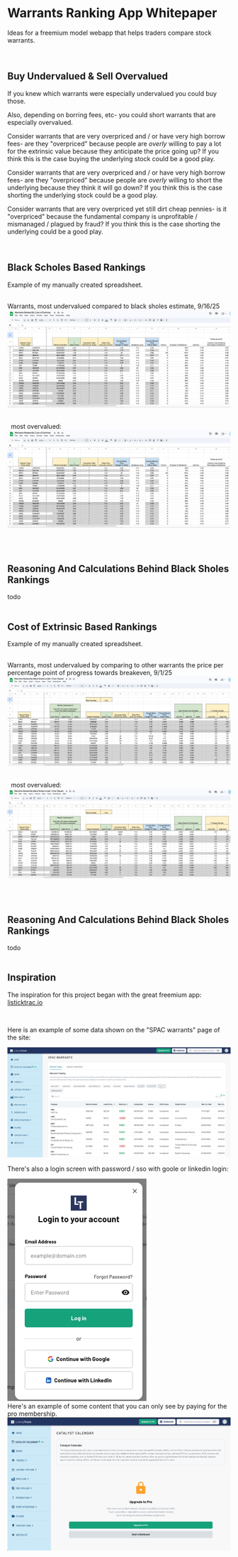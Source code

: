 # Warrants Ranking App Whitepaper
Ideas for a freemium model webapp that helps traders compare stock warrants.

<br/>

## Buy Undervalued & Sell Overvalued

If you knew which warrants were especially undervalued you could buy those.

Also, depending on borring fees, etc- you could short warrants that are especially overvalued.

Consider warrants that are very overpriced and / or have very high borrow fees- are they "overpriced" because people are _overly_ willing to pay a lot for the extrinsic value because they anticipate the price going up? If you think this is the case buying the underlying stock could be a good play. 

Consider warrants that are very overpriced and / or have very high borrow fees- are they "overpriced" because people are _overly_ willing to short the underlying because they think it will go down? If you think this is the case shorting the underlying stock could be a good play. 

Consider warrants that are very overpriced yet still dirt cheap pennies- is it "overpriced" because the fundamental company is unprofitable / mismanaged / plagued by fraud? If you think this is the case shorting the underlying could be a good play. 

<br/>

## Black Scholes Based Rankings

Example of my manually created spreadsheet.
<br/>
<br/>

Warrants, most undervalued compared to black sholes estimate, 9/16/25  
<img src="cost-of-extrinsic-most-undervalued-9-16-25.png" />

<br/> 
most overvalued:
<img src="cost-of-extrinsic-most-undervalued-9-16-25.png" />

<br/> 

## Reasoning And Calculations Behind Black Sholes Rankings
todo
<br/>
<br/>

## Cost of Extrinsic Based Rankings

Example of my manually created spreadsheet.
<br/>
<br/>

Warrants, most undervalued by comparing to other warrants the price per percentage point of progress towards breakeven, 9/1/25  
<img src="black-sholes-most-undervalued-warrants-9-16-25.png" />

<br/> 
most overvalued:
<img src="black-sholes-most-overvalued-warrants-9-16-25.png" />

<br/> 

## Reasoning And Calculations Behind Black Sholes Rankings
todo
<br/>
<br/>

## Inspiration

The inspiration for this project began with the great freemium app: [listicktrac.io](listicktrac.io) 

<br/>

Here is an example of some data shown on the "SPAC warrants" page of the site:

<img src="listingtrack-warrants-example.png" />

<br/>

There's also a login screen with password / sso with goole or linkedin login:

<img src="listingtrack-login-example.png" />

<br/>
Here's an example of some content that you can only see by paying for the pro membership.
<br/>
<img src="listingtrack-pro-content-example.png" />

<br/>